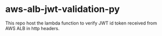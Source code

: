 # aws-alb-jwt-validation-py
This repo host the lambda function to verify JWT id token received from AWS ALB in http headers.
